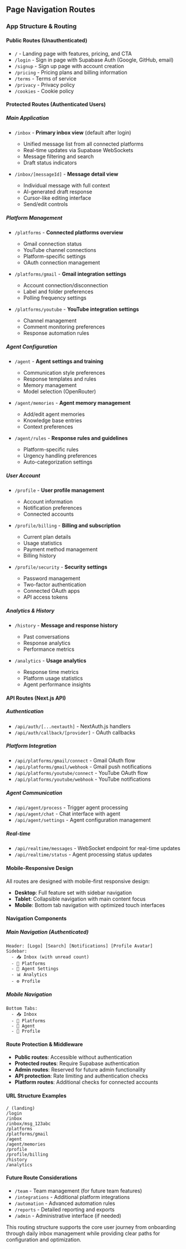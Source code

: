 ## Page Navigation Routes

### App Structure & Routing

#### Public Routes (Unauthenticated)
- `/` - Landing page with features, pricing, and CTA
- `/login` - Sign in page with Supabase Auth (Google, GitHub, email)
- `/signup` - Sign up page with account creation
- `/pricing` - Pricing plans and billing information
- `/terms` - Terms of service
- `/privacy` - Privacy policy
- `/cookies` - Cookie policy

#### Protected Routes (Authenticated Users)

##### Main Application
- `/inbox` - **Primary inbox view** (default after login)
  - Unified message list from all connected platforms
  - Real-time updates via Supabase WebSockets
  - Message filtering and search
  - Draft status indicators

- `/inbox/[messageId]` - **Message detail view**
  - Individual message with full context
  - AI-generated draft response
  - Cursor-like editing interface
  - Send/edit controls

##### Platform Management
- `/platforms` - **Connected platforms overview**
  - Gmail connection status
  - YouTube channel connections
  - Platform-specific settings
  - OAuth connection management

- `/platforms/gmail` - **Gmail integration settings**
  - Account connection/disconnection
  - Label and folder preferences
  - Polling frequency settings

- `/platforms/youtube` - **YouTube integration settings**
  - Channel management
  - Comment monitoring preferences
  - Response automation rules

##### Agent Configuration
- `/agent` - **Agent settings and training**
  - Communication style preferences
  - Response templates and rules
  - Memory management
  - Model selection (OpenRouter)

- `/agent/memories` - **Agent memory management**
  - Add/edit agent memories
  - Knowledge base entries
  - Context preferences

- `/agent/rules` - **Response rules and guidelines**
  - Platform-specific rules
  - Urgency handling preferences
  - Auto-categorization settings

##### User Account
- `/profile` - **User profile management**
  - Account information
  - Notification preferences
  - Connected accounts

- `/profile/billing` - **Billing and subscription**
  - Current plan details
  - Usage statistics
  - Payment method management
  - Billing history

- `/profile/security` - **Security settings**
  - Password management
  - Two-factor authentication
  - Connected OAuth apps
  - API access tokens

##### Analytics & History
- `/history` - **Message and response history**
  - Past conversations
  - Response analytics
  - Performance metrics

- `/analytics` - **Usage analytics**
  - Response time metrics
  - Platform usage statistics
  - Agent performance insights

#### API Routes (Next.js API)

##### Authentication
- `/api/auth/[...nextauth]` - NextAuth.js handlers
- `/api/auth/callback/[provider]` - OAuth callbacks

##### Platform Integration
- `/api/platforms/gmail/connect` - Gmail OAuth flow
- `/api/platforms/gmail/webhook` - Gmail push notifications
- `/api/platforms/youtube/connect` - YouTube OAuth flow
- `/api/platforms/youtube/webhook` - YouTube notifications

##### Agent Communication
- `/api/agent/process` - Trigger agent processing
- `/api/agent/chat` - Chat interface with agent
- `/api/agent/settings` - Agent configuration management

##### Real-time
- `/api/realtime/messages` - WebSocket endpoint for real-time updates
- `/api/realtime/status` - Agent processing status updates

#### Mobile-Responsive Design

All routes are designed with mobile-first responsive design:
- **Desktop**: Full feature set with sidebar navigation
- **Tablet**: Collapsible navigation with main content focus
- **Mobile**: Bottom tab navigation with optimized touch interfaces

#### Navigation Components

##### Main Navigation (Authenticated)
```
Header: [Logo] [Search] [Notifications] [Profile Avatar]
Sidebar: 
  - 📥 Inbox (with unread count)
  - 🔗 Platforms
  - 🤖 Agent Settings
  - 📊 Analytics
  - ⚙️ Profile
```

##### Mobile Navigation
```
Bottom Tabs:
  - 📥 Inbox
  - 🔗 Platforms  
  - 🤖 Agent
  - 👤 Profile
```

#### Route Protection & Middleware

- **Public routes**: Accessible without authentication
- **Protected routes**: Require Supabase authentication
- **Admin routes**: Reserved for future admin functionality
- **API protection**: Rate limiting and authentication checks
- **Platform routes**: Additional checks for connected accounts

#### URL Structure Examples

```
/ (landing)
/login
/inbox
/inbox/msg_123abc
/platforms
/platforms/gmail
/agent
/agent/memories
/profile
/profile/billing
/history
/analytics
```

#### Future Route Considerations

- `/team` - Team management (for future team features)
- `/integrations` - Additional platform integrations
- `/automation` - Advanced automation rules
- `/reports` - Detailed reporting and exports
- `/admin` - Administrative interface (if needed)

This routing structure supports the core user journey from onboarding through daily inbox management while providing clear paths for configuration and optimization.
